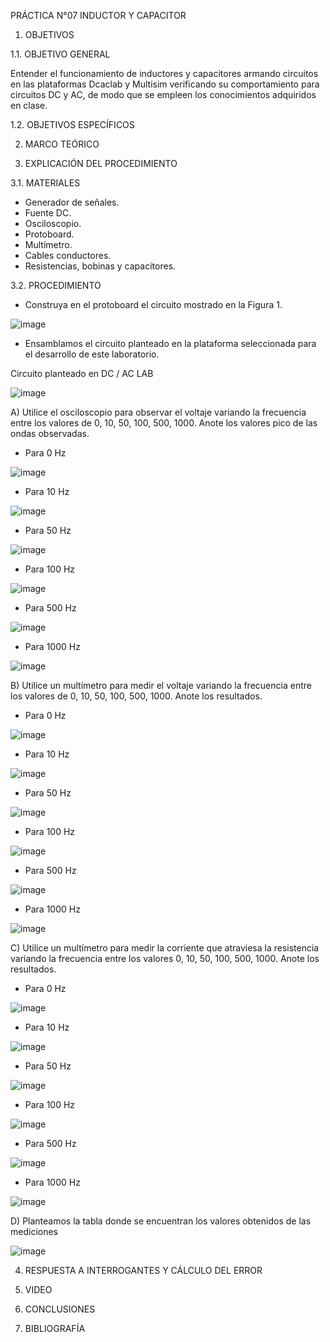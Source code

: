 PRÁCTICA N°07 INDUCTOR Y CAPACITOR

1. OBJETIVOS

1.1. OBJETIVO GENERAL

Entender el funcionamiento de inductores y capacitores armando circuitos en las plataformas Dcaclab y Multisim verificando su comportamiento para circuitos DC y AC, de modo que se empleen los conocimientos adquiridos en clase.


1.2. OBJETIVOS ESPECÍFICOS

2. MARCO TEÓRICO

3. EXPLICACIÓN DEL PROCEDIMIENTO

3.1. MATERIALES

-	Generador de señales.
-	Fuente DC.
-	Osciloscopio.
-	Protoboard.
-	Multímetro.
-	Cables conductores.
-	Resistencias, bobinas y capacitores.

3.2. PROCEDIMIENTO

- Construya en el protoboard el circuito mostrado en la Figura 1.

![image](https://user-images.githubusercontent.com/94008521/153513774-717f0ce4-bff3-4c0e-9765-107723da170c.png)

- Ensamblamos el circuito planteado en la plataforma seleccionada para el desarrollo de este laboratorio.

Circuito planteado en DC / AC LAB

![image](https://user-images.githubusercontent.com/94008521/153513869-79c72643-e3ad-4fc0-a847-84cece746b6e.png)

A) Utilice el osciloscopio para observar el voltaje variando la frecuencia entre los valores de 0, 10, 50, 100, 500, 1000. Anote los valores pico de las ondas observadas.

- Para 0 Hz

![image](https://user-images.githubusercontent.com/94008521/153513977-b252fd3f-6119-45f0-9bea-b92b1fde9ad0.png)

- Para 10 Hz

![image](https://user-images.githubusercontent.com/94008521/153514004-5de2dbba-8fe5-4a21-9bf4-72021f4b6a2d.png)

- Para 50 Hz

![image](https://user-images.githubusercontent.com/94008521/153514038-ade2adf7-f8c3-4d33-bfaf-f733a088607e.png)

- Para 100 Hz

![image](https://user-images.githubusercontent.com/94008521/153514073-c96a0db9-1bf2-4b47-b1ac-ab789cd48eb8.png)

- Para 500 Hz

![image](https://user-images.githubusercontent.com/94008521/153514187-a83f2859-9163-4738-8c48-c9c0c2af7106.png)

- Para 1000 Hz

![image](https://user-images.githubusercontent.com/94008521/153514227-026fe0cb-7ac3-4c18-b58c-e69a3b3e72f3.png)

B) Utilice un multímetro para medir el voltaje variando la frecuencia entre los valores de 0, 10, 50, 100, 500, 1000. Anote los resultados.

- Para 0 Hz

![image](https://user-images.githubusercontent.com/94008521/153514369-db164efd-7365-4f79-a7ce-6cf5d4807877.png)

- Para 10 Hz

![image](https://user-images.githubusercontent.com/94008521/153514398-6b8e6a7e-bcef-48a5-ab80-7e92c50aad33.png)

- Para 50 Hz

![image](https://user-images.githubusercontent.com/94008521/153514420-9079d31f-1f01-4e91-b91e-4781727fc93d.png)

- Para 100 Hz

![image](https://user-images.githubusercontent.com/94008521/153514479-a701b607-fd19-4fd3-b647-310bfbcb8c93.png)

- Para 500 Hz

![image](https://user-images.githubusercontent.com/94008521/153514529-84461a1a-4469-4f75-9e87-407df1284472.png)

- Para 1000 Hz

![image](https://user-images.githubusercontent.com/94008521/153514569-6692e648-49a3-4b9d-a805-64367329a76b.png)

C) Utilice un multímetro para medir la corriente que atraviesa la resistencia variando la frecuencia entre los valores 0, 10, 50, 100, 500, 1000. Anote los resultados.

- Para 0 Hz

![image](https://user-images.githubusercontent.com/94008521/153518259-e6835874-5579-4d6b-8a11-f6762aec8bef.png)

- Para 10 Hz

![image](https://user-images.githubusercontent.com/94008521/153518278-75cc7e40-2974-4cd4-a126-27130163b675.png)

- Para 50 Hz

![image](https://user-images.githubusercontent.com/94008521/153518307-98d60552-5db8-4a0b-94a0-d1e461f4d147.png)

- Para 100 Hz

![image](https://user-images.githubusercontent.com/94008521/153518334-1afa7848-c562-435a-a2f8-aeffc51f5408.png)

- Para 500 Hz

![image](https://user-images.githubusercontent.com/94008521/153518359-6ce204e4-010d-42fb-ab5e-9d552320f42a.png)

- Para 1000 Hz

![image](https://user-images.githubusercontent.com/94008521/153518382-26a8c490-9b16-4298-a916-e6896f87d463.png)

D) Planteamos la tabla donde se encuentran los valores obtenidos de las mediciones

![image](https://user-images.githubusercontent.com/94008521/153518543-caa71eb1-5783-4ede-9aac-be2580e6cedf.png)



4. RESPUESTA A INTERROGANTES Y CÁLCULO DEL ERROR

5. VIDEO

6. CONCLUSIONES

7. BIBLIOGRAFÍA
